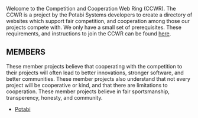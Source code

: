 Welcome to the Competition and Cooperation Web Ring (CCWR). The CCWR is a project by the Potabi Systems developers to create a directory of websites which support fair competition, and cooperation among those our projects compete with. We only have a small set of prerequisites. These requirements, and instructions to join the CCWR can be found [here](/join).

## MEMBERS
These member projects believe that cooperating with the competition to their projects will often lead to better innovations, stronger software, and better communities. These member projects also understand that not every project will be cooperative or kind, and that there are limitations to cooperation. These member projects believe in fair sportsmanship, transperency, honesty, and community.

- [Potabi](https://potabi.com)